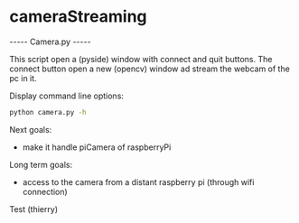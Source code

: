 # cameraStreaming

----- Camera.py -----

This script open a (pyside) window with connect and quit buttons.
The connect button open a new (opencv) window ad stream the webcam of the pc in it.

Display command line options:
```bash
python camera.py -h
```

Next goals:
- make it handle piCamera of raspberryPi

Long term goals:
- access to the camera from a distant raspberry pi (through wifi connection)

Test (thierry)
